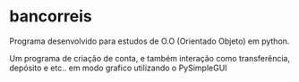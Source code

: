 # bancorreis
Programa desenvolvido para estudos de O.O (Orientado Objeto) em python.

Um programa de criação de conta, e também interação como transferência, depósito e etc.. em modo grafico utilizando o PySimpleGUI
